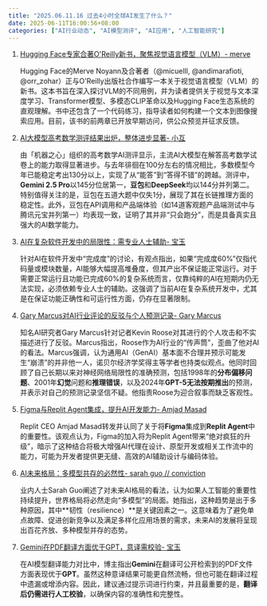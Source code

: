 ```yaml
---
title: "2025.06.11.16 过去4小时全球AI发生了什么？"
date: 2025-06-11T16:00:56+08:00
categories: ["AI行业动态", "AI模型测评", "AI应用", "人工智能研究"]
---
```


1.  [Hugging Face专家合著O'Reilly新书，聚焦视觉语言模型（VLM）- merve](https://x.com/mervenoyann/status/1932696550896975919)

    Hugging Face的Merve Noyann及合著者（@micuelll, @andimarafioti, @orr_zohar）正与O'Reilly出版社合作编写一本关于视觉语言模型（VLM）的新书。这本书旨在深入探讨VLM的不同用例，并为读者提供关于视觉与文本深度学习、Transformer模型、多模态CLIP革命以及Hugging Face生态系统的直观理解。书中还包含了一个代码练习，指导读者如何构建一个文本到图像搜索应用。目前，该书的前两章已开放早期访问，供公众预览并征求反馈。

2.  [AI大模型高考数学测评结果出炉，整体进步显著- 小互](https://x.com/imxiaohu/status/1932687910882717737)

    由「机器之心」组织的高考数学AI测评显示，主流AI大模型在解答高考数学试卷上的能力取得显著进步。与去年徘徊在100分左右的情况相比，多数模型今年已能稳定考出130分以上，实现了从“能答”到“答得不错”的跨越。测评中，**Gemini 2.5 Pro**以145分位居第一，**豆包**和**DeepSeek**均以144分并列第二。特别值得关注的是，豆包在五道大题中仅失1分，展现了其在长链推理方面的稳定性。此外，豆包在API调用和产品端体验（如14道客观题产品端测试中与腾讯元宝并列第一）均表现一致，证明了其并非“只会跑分”，而是具备真实且强大的AI数学能力。

3.  [AI在复杂软件开发中的局限性：需专业人士辅助- 宝玉](https://x.com/dotey/status/1932684015607201832)

    针对AI在软件开发中“完成度”的讨论，有观点指出，如果“完成度60%”仅指代码量或模块数量，AI能够大幅提高堆叠度，但其产出不保证能正常运行。对于需要正常运行且功能已完成60%的复杂系统而言，仅靠纯粹的AI在短期内仍无法实现，必须依赖专业人士的辅助。这强调了当前AI在复杂系统开发中，尤其是在保证功能正确性和可运行性方面，仍存在显著限制。

4.  [Gary Marcus对AI行业评论的反驳与个人预测记录- Gary Marcus](https://x.com/GaryMarcus/status/1932664066583208212)

    知名AI研究者Gary Marcus针对记者Kevin Roose对其进行的个人攻击和不实描述进行了反驳。Marcus指出，Roose作为AI行业的“传声筒”，歪曲了他对AI的看法。Marcus强调，认为通用AI（GenAI）基本面不合理并预示可能发生“崩溃”的并非他一人，诺贝尔经济学奖得主等学者也持类似观点。他同时回顾了自己长期以来对神经网络局限性的准确预测，包括1998年的**分布偏移问题**、2001年**幻觉**问题和**推理错误**，以及2024年**GPT-5无法按期推出**的预测，并表示对自己的预测记录坚信不疑。他指责Roose为迎合叙事而缺乏客观性。

5.  [Figma与Replit Agent集成，提升AI开发能力- Amjad Masad](https://x.com/amasad/status/1932662042030452957)

    Replit CEO Amjad Masad转发并认同了关于将**Figma**集成到**Replit Agent**中的重要性。该观点认为，Figma的加入将为Replit Agent带来“绝对疯狂的升级”，暗示了这种结合将极大增强AI代理在设计、原型开发或相关工作流中的能力，可能为开发者提供更无缝、高效的AI辅助设计与编码体验。

6.  [AI未来格局：多模型共存的必然性- sarah guo // conviction](https://x.com/saranormous/status/1932656329191297101)

    业内人士Sarah Guo阐述了对未来AI格局的看法，认为如果人工智能的重要性持续提升，世界格局将必然走向“多模型”的局面。她指出，这种趋势是出于多种原因，其中**韧性（resilience）**是关键因素之一。这意味着为了避免单点故障、促进创新竞争以及满足多样化应用场景的需求，未来AI的发展将呈现出百花齐放、多种模型并存的态势。

7.  [Gemini在PDF翻译方面优于GPT，意译需校验- 宝玉](https://x.com/dotey/status/1932649266859684235)

    在AI模型翻译能力对比中，博主指出**Gemini**在翻译可公开检索到的PDF文件方面表现优于**GPT**。虽然这种意译结果可能更自然流畅，但也可能在翻译过程中遗漏或增添内容。因此，建议通过提示词进行约束，并且最重要的是，**翻译后仍需进行人工校验**，以确保内容的准确性和完整性。